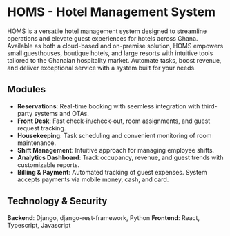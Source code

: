 # HOMS - Hotel Management System
HOMS is a versatile hotel management system designed to streamline operations and elevate guest experiences for hotels across Ghana. Available as both a cloud-based and on-premise solution, HOMS empowers small guesthouses, boutique hotels, and large resorts with intuitive tools tailored to the Ghanaian hospitality market. Automate tasks, boost revenue, and deliver exceptional service with a system built for your needs.

## Modules
- **Reservations**: Real-time booking with seemless integration with third-party systems and OTAs.
- **Front Desk**: Fast check-in/check-out, room assignments, and guest request tracking.
- **Housekeeping**: Task scheduling and convenient monitoring of room maintenance.
- **Shift Management**: Intuitive approach for managing employee shifts.
- **Analytics Dashboard**: Track occupancy, revenue, and guest trends with customizable reports.
- **Billing & Payment**: Automated tracking of guest expenses. System accepts payments via mobile money, cash, and card.

## Technology & Security
**Backend**: Django, django-rest-framework, Python
**Frontend**: React, Typescript, Javascript
